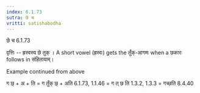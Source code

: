```yaml
---
index: 6.1.73
sutra: छे च
vritti: satishabodha
---
```



 छे च 6.1.73 

वृत्तिः -- ह्रस्‍वस्‍य छे तुक् । A short vowel (ह्रस्वः) gets the तुँक्-आगमः when a छकारः follows in संहितायाम्। 


Example continued from above 


ग छ् + अ + ति = ग तुँक् छ् + अति 6.1.73, 1.1.46 = ग त् छ ति 1.3.2, 1.3.3 = गच्छति 8.4.40 


